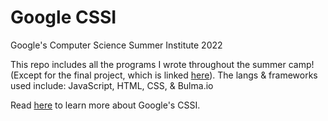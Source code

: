 # Google CSSI
Google's Computer Science Summer Institute 2022

This repo includes all the programs I wrote throughout the summer camp! (Except for the final project, which is linked <a href="https://github.com/yut-code/Word-Adventurer">here</a>). The langs & frameworks used include: JavaScript, HTML, CSS, & Bulma.io

Read <a href="https://buildyourfuture.withgoogle.com/programs/computer-science-summer-institute">here</a> to learn more about Google's CSSI.